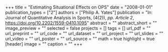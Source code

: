 +++
title = "Estimating Situational Effects on OPS"
date = "2008-01-01"
publication_types = ["2"]
authors = ["Philip A. Yates"]
publication = "In: Journal of Quantitative Analysis in Sports, (4(2)), _pp. Article 2_, https://doi.org/10.2202/1559-0410.1095"
abstract = ""
abstract_short = ""
image_preview = ""
selected = false
projects = []
tags = []
url_pdf = ""
url_preprint = ""
url_code = ""
url_dataset = ""
url_project = ""
url_slides = ""
url_video = ""
url_poster = ""
url_source = ""
math = true
highlight = true
[header]
image = ""
caption = ""
+++
